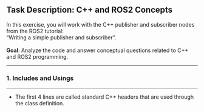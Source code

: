 ## Task Description: C++ and ROS2 Concepts
</hr>
In this exercise, you will work with the C++ publisher and subscriber nodes from the ROS2 tutorial:</br>
“Writing a simple publisher and subscriber”.</br></br>
<b>Goal</b>: Analyze the code and answer conceptual questions related to C++ and ROS2 programming.
<hr></hr>
<h3>1. Includes and Usings</h3>
<hr>
<ul>
  <li>The first 4 lines are called standard C++ headers that are used through the class definition.</li>
</ul>
